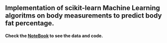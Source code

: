 ## Implementation of scikit-learn Machine Learning algoritms on body measurements to predict body fat percentage.

#### Check the [NoteBook](BodyFat.ipynb) to see the data and code.
